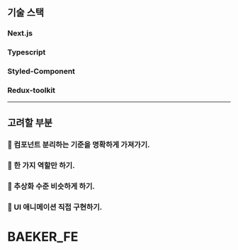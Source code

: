 ## 기술 스택

### Next.js

### Typescript

### Styled-Component

### Redux-toolkit

---

## 고려할 부분

### 📌 컴포넌트 분리하는 기준을 명확하게 가져가기.

### 📌 한 가지 역할만 하기.

### 📌 추상화 수준 비슷하게 하기.

### 📌 UI 애니메이션 직접 구현하기.

# BAEKER_FE
